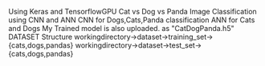 Using Keras and TensorflowGPU<br->
Cat vs Dog vs Panda Image Classification using CNN and ANN<br->
CNN for Dogs,Cats,Panda classification<br->
ANN for Cats and Dogs<br->
My Trained model is also uploaded. as "CatDogPanda.h5"<br->
DATASET Structure<br->
workingdirectory->dataset->training_set->{cats,dogs,pandas}<br->
workingdirectory->dataset->test_set->{cats,dogs,pandas}<br->
